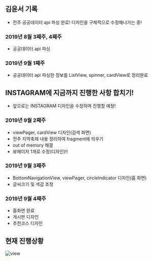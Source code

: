 ## 김윤서 기록

- 전주 공공데이터 api 파싱 완료! 디자인을 구체적으로 수정해나가는 중!

### 2019년 8월 3째주, 4째주
- 공공데이터 api 파싱

### 2019년 9월 1째주
- 공공데이터 api 파싱한 정보를 ListView, spinner, cardView로 정리완료

## INSTAGRAM에 지금까지 진행한 사항 합치기!
- 앞으로는 INSTAGRAM 디자인을 수정하며 진행할 예정!

### 2019년 9월 2째주
- viewPager, cardView 디자인(검색 화면)
- 전주 지역축제 내용 정리하여 fragment에 띄우기
- out of memory 해결
- 뷰페이저 1개로 수정(디자인)!!

### 2019년 9월 3째주
- BottomNavigationView, viewPager, circleIndicator 디자인(홈 화면)
- 글씨크기 및 색감 조정

### 2019년 9월 4째주
- 홈화면 완료
- 게시판 디자인
- 추천코스 디자인

## 현재 진행상황
![view](./ing.gif)
